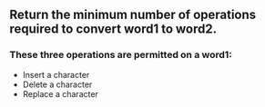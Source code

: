 ## Return the minimum number of operations required to convert word1 to word2.

### These three operations are permitted on a word1:

* Insert a character
* Delete a character
* Replace a character